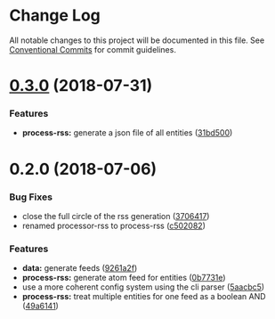 # Change Log

All notable changes to this project will be documented in this file.
See [Conventional Commits](https://conventionalcommits.org) for commit guidelines.

<a name="0.3.0"></a>
# [0.3.0](https://github.com/tracking-exposed/tracking-exposed/compare/v0.2.0...v0.3.0) (2018-07-31)


### Features

* **process-rss:** generate a json file of all entities ([31bd500](https://github.com/tracking-exposed/tracking-exposed/commit/31bd500))




<a name="0.2.0"></a>
# 0.2.0 (2018-07-06)


### Bug Fixes

* close the full circle of the rss generation ([3706417](https://github.com/tracking-exposed/tracking-exposed/commit/3706417))
* renamed processor-rss to process-rss ([c502082](https://github.com/tracking-exposed/tracking-exposed/commit/c502082))


### Features

* **data:** generate feeds ([9261a2f](https://github.com/tracking-exposed/tracking-exposed/commit/9261a2f))
* **process-rss:** generate atom feed for entities ([0b7731e](https://github.com/tracking-exposed/tracking-exposed/commit/0b7731e))
* use a more coherent config system using the cli parser ([5aacbc5](https://github.com/tracking-exposed/tracking-exposed/commit/5aacbc5))
* **process-rss:** treat multiple entities for one feed as a boolean AND ([49a6141](https://github.com/tracking-exposed/tracking-exposed/commit/49a6141))
